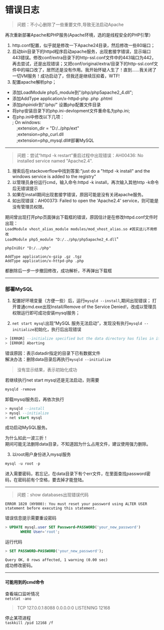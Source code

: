 错误日志
========
 
>问题：不小心删除了一些重要文件,导致无法启动Apache

再次重新部署Apache和PHP服务(Apache环境，选的是线程安全的PHP引擎）

1. http.conf配置，似乎就是修改一下Apache24目录，然后修改一些80端口；
2. 启动bin目录下的httpd程序启动apache服务，出现套接字错误，显示端口443错误。修改conf/extra目录下的http-ssl.conf文件中的443端口为442，再去尝试，还是出现错误；又把conf/original/extra/目录下的http-ssl.conf文件中的端口改了，居然还是没有作用。我开始怀疑人生了！直到......我关闭了一切VM服务！成功启动了，但我还是继续压抑着，WTF!
3. 配置apache解析php；
+ 添加LoadModule php5_module到"/php/php5apache2_4.dll";
+ 添加AddType application/x-httpd-php .php .phtml 
+ 添加phpinidir到"/php/" 设置php配置文件目录
+ 将php安装目录下的php.ini-devlopment文件重命名为php.ini;
+ 在php.ini中修改以下几项：  
  ; On windows:  
　;extension_dir = "D:/../php/ext"  
　;extension=php_curl.dll  
　;extension=php_mysql.dll#部署MySQL  

---

> 问题：尝试“httpd -k restart”重启过程中出现错误：AH00436: No installed service named "Apache2.4".

1) 搜索后在stackoverflow中找到答案:"just do a "httpd -k install" and the windows service is added to the registry"
2) 以管理员身份运行cmd，输入命令:httpd -k install，再次输入其他http -k命令后无错误提示
3) 如果在install期间出现套接字错误，原因可能是没有关闭apache服务。
4) 如出现错误：AH00373: Failed to open the 'Apache2.4' service，则可能是没有管理员权限。

期间曾出现打开php页面弹出下载框的错误，原因估计是在修改httpd.conf文件时出现：  
`LoadModule vhost_alias_module modules/mod_vhost_alias.so #其实这儿不用修改`  
`LoadModule php5_module "D:/../php/php5apache2_4.dll`"  

`phpIniDir "D:/../php"`

`AddType application/x-gzip .gz .tgz`   
`AddType application/x-httpd-php .php`  

都删除后一步一步撤回修改，成功解析，不再弹出下载框

---

### 部署MySQL
1. 配置好环境变量（方便一些）后，运行`mysqld --install`,期间出现错误；
打开普通cmd.exe出现Install/Remove of the Service Denied!，改成以管理员权限运行即可成功安装mysql服务；

2. `net start mysql`出现“MySQL 服务无法启动”，发现没有执行`mysqld --initialize`初始化，执行后出现错误
```sql
> [ERROR] --initialize specified but the data directory has files in it. Aborting.
> [ERROR] Aborting
```
错误原因：表示datadir指定的目录下已有数据文件  
解决办法：删除data目录后再执行`mysqld --initialize`  
> 没有显示结果，表示初始化成功

若继续执行net start mysql还是无法启动，则需要  
```sql
mysqld -remove
```  
卸载mysql服务后，再依次执行
```sql
> mysqld --install
> mysql --initialize
> net start mysql
```
成功启动MySQL服务。

为什么如此一波三折！  
期间可能无法删除data目录，不知道因为什么占用文件，建议使用强力删除。

3. 以root用户身份进入mysql服务
```sql
mysql -u root -p
```
进入需要密码，若忘记，在data目录下有个err文件，在里面查找password密码，在密码前有个空格，要去掉才能登陆。

---

> 问题：show databases出现错误代码
 ```
 ERROR 1820 (HY000): You must reset your password using ALTER USER statement before executing this statement.  
```
错误信息提示需要重设密码
 ```sql
 > UPDATE mysql.user SET Password=PASSWORD('your_new_password') 
        WHERE User='root';
```
运行代码
```sql
> SET PASSWORD=PASSWORD('your_new_password');
```
`Query OK, 0 rows affected, 1 warning (0.00 sec)`   
 成功修改密码。

---
#### 可能用到的cmd命令

查看端口监听情况  
`netstat -ano`  
> TCP 127.0.0.1:8088  0.0.0.0:0  LISTENING 12168

停止某项进程  
`taskkill /pid 12168 /f`















